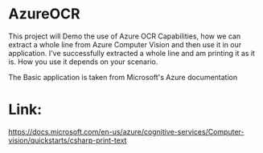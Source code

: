 # AzureOCR

This project will Demo the use of Azure OCR Capabilities, how we can extract a whole line from Azure Computer Vision and then use it in our application. I've successfully extracted a whole line and am printing it as it is. How you use it depends on your scenario.

 
The Basic application is taken from Microsoft's Azure documentation

# Link:

https://docs.microsoft.com/en-us/azure/cognitive-services/Computer-vision/quickstarts/csharp-print-text
